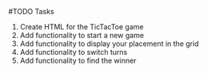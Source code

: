 #TODO Tasks

1. Create HTML for the TicTacToe game
2. Add functionality to start a new game
3. Add functionality to display your placement in the grid
4. Add functionality to switch turns
5. Add functionality to find the winner